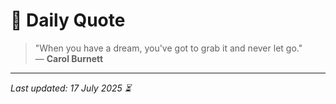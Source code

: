 # 📜 Daily Quote

> "When you have a dream, you've got to grab it and never let go."  
> — **Carol Burnett**

---

_Last updated: 17 July 2025 ⏳_
